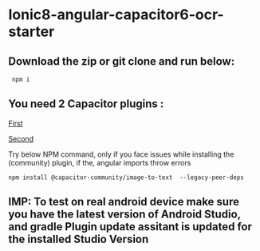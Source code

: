 # Ionic8-angular-capacitor6-ocr-starter

## Download the zip or git clone and run below:
` 
npm i 
`
## You need 2 Capacitor plugins :
[First](https://capacitorjs.com/docs/apis/camera)

[Second](https://github.com/capacitor-community/image-to-text)

Try below NPM command, only if you face issues while installing the (community) plugin, if  the, angular imports throw errors


`
npm install @capacitor-community/image-to-text  --legacy-peer-deps
`

## IMP:  To test on real android device make sure you have the latest version of Android Studio, and gradle Plugin update assitant is updated for the installed Studio Version
